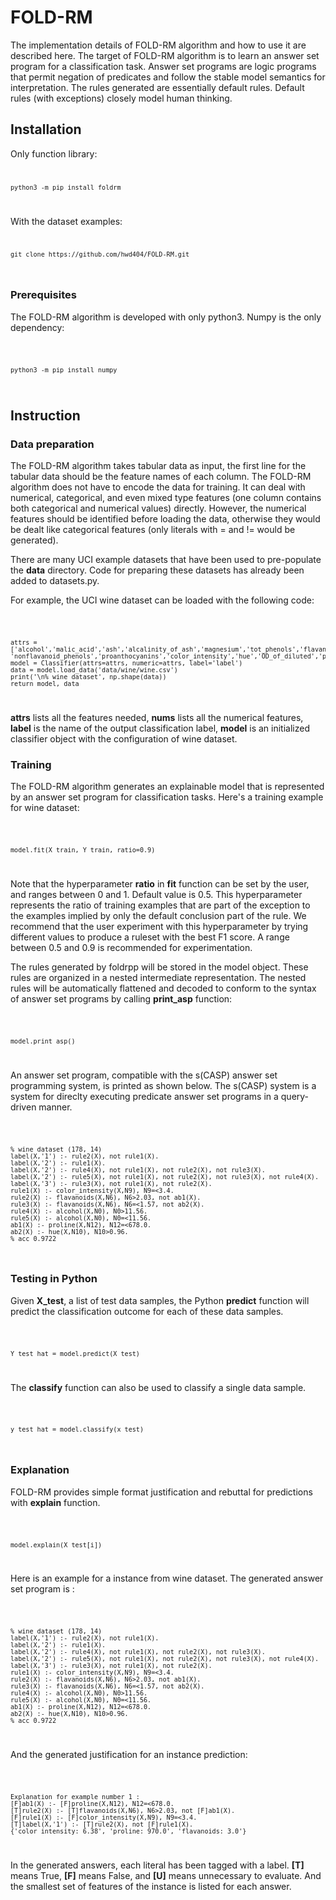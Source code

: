 # FOLD-RM
The implementation details of FOLD-RM algorithm and how to use it are described here. The target of FOLD-RM algorithm is to learn an answer set program for a classification task. Answer set programs are logic programs that permit negation of predicates and follow the stable model semantics for interpretation. The rules generated are essentially default rules. Default rules (with exceptions) closely model human thinking.

## Installation

Only function library:
<code>
	
	python3 -m pip install foldrm
	
</code>

With the dataset examples:
<code>
	
	git clone https://github.com/hwd404/FOLD-RM.git
	
</code>

### Prerequisites
The FOLD-RM algorithm is developed with only python3. Numpy is the only dependency:

<code>
	
	python3 -m pip install numpy
	
</code>

## Instruction
### Data preparation

The FOLD-RM algorithm takes tabular data as input, the first line for the tabular data should be the feature names of each column.
The FOLD-RM algorithm does not have to encode the data for training. It can deal with numerical, categorical, and even mixed type features (one column contains both categorical and numerical values) directly.
However, the numerical features should be identified before loading the data, otherwise they would be dealt like categorical features (only literals with = and != would be generated).

There are many UCI example datasets that have been used to pre-populate the **data** directory. Code for preparing these datasets has already been added to datasets.py.


For example, the UCI wine dataset can be loaded with the following code:

<code>
	
    attrs = ['alcohol','malic_acid','ash','alcalinity_of_ash','magnesium','tot_phenols','flavanoids',
    'nonflavanoid_phenols','proanthocyanins','color_intensity','hue','OD_of_diluted','proline']
    model = Classifier(attrs=attrs, numeric=attrs, label='label')
    data = model.load_data('data/wine/wine.csv')
    print('\n% wine dataset', np.shape(data))
    return model, data

</code>

**attrs** lists all the features needed, **nums** lists all the numerical features, **label** is the name of the output classification label, **model** is an initialized classifier object with the configuration of wine dataset. 

### Training
The FOLD-RM algorithm generates an explainable model that is represented by an answer set program for classification tasks. Here's a training example for wine dataset:

<code>
	
    model.fit(X_train, Y_train, ratio=0.9)
	
</code>

Note that the hyperparameter **ratio** in **fit** function can be set by the user, and ranges between 0 and 1. Default value is 0.5. This hyperparameter represents the ratio of training examples that are part of the exception to the examples implied by only the default conclusion part of the rule. We recommend that the user experiment with this hyperparameter by trying different values to produce a ruleset with the best F1 score. A range between 0.5 and 0.9 is recommended for experimentation.

The rules generated by foldrpp will be stored in the model object. These rules are organized in a nested intermediate representation. The nested rules will be automatically flattened and decoded to conform to the syntax of answer set programs by calling **print_asp** function: 

<code>
	
    model.print_asp()
	
</code>

An answer set program, compatible with the s(CASP) answer set programming system, is printed as shown below. The s(CASP) system is a system for direclty executing predicate answer set programs in a query-driven manner.

<code>

    % wine dataset (178, 14)
    label(X,'1') :- rule2(X), not rule1(X). 
    label(X,'2') :- rule1(X). 
    label(X,'2') :- rule4(X), not rule1(X), not rule2(X), not rule3(X). 
    label(X,'2') :- rule5(X), not rule1(X), not rule2(X), not rule3(X), not rule4(X). 
    label(X,'3') :- rule3(X), not rule1(X), not rule2(X). 
    rule1(X) :- color_intensity(X,N9), N9=<3.4. 
    rule2(X) :- flavanoids(X,N6), N6>2.03, not ab1(X). 
    rule3(X) :- flavanoids(X,N6), N6=<1.57, not ab2(X). 
    rule4(X) :- alcohol(X,N0), N0>11.56. 
    rule5(X) :- alcohol(X,N0), N0=<11.56. 
    ab1(X) :- proline(X,N12), N12=<678.0. 
    ab2(X) :- hue(X,N10), N10>0.96. 
    % acc 0.9722
	
</code>

### Testing in Python
Given **X_test**, a list of test data samples, the Python **predict** function will predict the classification outcome for each of these data samples. 

<code>
	
	Y_test_hat = model.predict(X_test)

</code>

The **classify** function can also be used to classify a single data sample.
	
<code>
	
	y_test_hat = model.classify(x_test)

</code>
	
### Explanation

FOLD-RM provides simple format justification and rebuttal for predictions with **explain** function. 

<code>
	
	model.explain(X_test[i])
	
</code>

Here is an example for a instance from wine dataset. The generated answer set program is :

<code>
	
    % wine dataset (178, 14)
    label(X,'1') :- rule2(X), not rule1(X). 
    label(X,'2') :- rule1(X). 
    label(X,'2') :- rule4(X), not rule1(X), not rule2(X), not rule3(X). 
    label(X,'2') :- rule5(X), not rule1(X), not rule2(X), not rule3(X), not rule4(X). 
    label(X,'3') :- rule3(X), not rule1(X), not rule2(X). 
    rule1(X) :- color_intensity(X,N9), N9=<3.4. 
    rule2(X) :- flavanoids(X,N6), N6>2.03, not ab1(X). 
    rule3(X) :- flavanoids(X,N6), N6=<1.57, not ab2(X). 
    rule4(X) :- alcohol(X,N0), N0>11.56. 
    rule5(X) :- alcohol(X,N0), N0=<11.56. 
    ab1(X) :- proline(X,N12), N12=<678.0. 
    ab2(X) :- hue(X,N10), N10>0.96. 
    % acc 0.9722

</code>

And the generated justification for an instance prediction:

<code>
	
    Explanation for example number 1 :
    [F]ab1(X) :- [F]proline(X,N12), N12=<678.0. 
    [T]rule2(X) :- [T]flavanoids(X,N6), N6>2.03, not [F]ab1(X). 
    [F]rule1(X) :- [F]color_intensity(X,N9), N9=<3.4. 
    [T]label(X,'1') :- [T]rule2(X), not [F]rule1(X). 
    {'color_intensity: 6.38', 'proline: 970.0', 'flavanoids: 3.0'}   

</code>

In the generated answers, each literal has been tagged with a label. **[T]** means True, **[F]** means False, and **[U]** means unnecessary to evaluate. And the smallest set of features of the instance is listed for each answer.
